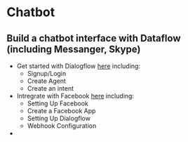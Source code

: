 # Chatbot

## Build a chatbot interface with Dataflow \(including Messanger, Skype\) 

* Get started with Dialogflow [here](https://dialogflow.com/docs/getting-started/building-your-first-agent) including:
  * Signup/Login
  * Create Agent
  * Create an intent
* Intregrate with Facebook [here](https://dialogflow.com/docs/integrations/facebook) including:
  * Setting Up Facebook
  * Create a Facebook App
  * Setting Up Dialogflow
  * Webhook Configuration
* 
